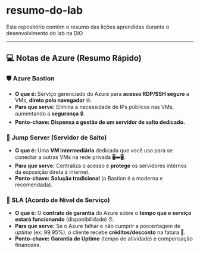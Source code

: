 # resumo-do-lab
Este repositório contém o resumo das lições aprendidas durante o desenvolvimento do lab na DIO

---

## 💻 Notas de Azure (Resumo Rápido)

### **🛡️ Azure Bastion**
* **O que é:** Serviço gerenciado do Azure para **acesso RDP/SSH seguro** a VMs, **direto pelo navegador** 🌐.
* **Para que serve:** Elimina a necessidade de IPs públicos nas VMs, aumentando a **segurança** 🔒.
* **Ponto-chave:** **Dispensa a gestão de um servidor de salto dedicado.**

### **🚧 Jump Server (Servidor de Salto)**
* **O que é:** Uma **VM intermediária** dedicada que você usa para se conectar a outras VMs na rede privada 🖥️➡️🖥️.
* **Para que serve:** Centraliza o acesso e **protege** os servidores internos da exposição direta à internet.
* **Ponto-chave:** **Solução tradicional** (o Bastion é a moderna e recomendada).

### **📜 SLA (Acordo de Nível de Serviço)**
* **O que é:** O **contrato de garantia** do Azure sobre o **tempo que o serviço estará funcionando** (disponibilidade) ⏰.
* **Para que serve:** Se o Azure falhar e não cumprir a porcentagem de *uptime* (ex: 99,95%), o cliente recebe **créditos/desconto** na fatura 💸.
* **Ponto-chave:** **Garantia de Uptime** (tempo de atividade) e compensação financeira.

